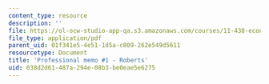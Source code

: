 ```yaml
---
content_type: resource
description: ''
file: https://ol-ocw-studio-app-qa.s3.amazonaws.com/courses/11-438-economic-development-planning-spring-2020/038d2d61487a294e08b3be0eae5e6275_MIT11_438s20_memo1_roberts.pdf
file_type: application/pdf
parent_uid: 01f341e5-4e51-1d5a-c809-262e549d5611
resourcetype: Document
title: 'Professional memo #1 - Roberts'
uid: 038d2d61-487a-294e-08b3-be0eae5e6275
---
```


